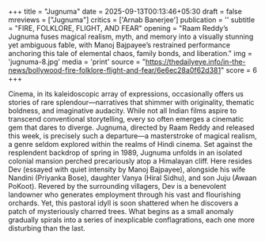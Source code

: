 +++
title = "Jugnuma"
date = 2025-09-13T00:13:46+05:30
draft = false
mreviews = ["Jugnuma"]
critics = ['Arnab Banerjee']
publication = ''
subtitle = "FIRE, FOLKLORE, FLIGHT, AND FEAR"
opening = "Raam Reddy’s Jugnuma fuses magical realism, myth, and memory into a visually stunning yet ambiguous fable, with Manoj Bajpayee’s restrained performance anchoring this tale of elemental chaos, family bonds, and liberation."
img = 'jugnuma-8.jpg'
media = 'print'
source = "https://thedailyeye.info/in-the-news/bollywood-fire-folklore-flight-and-fear/6e6ec28a0f62d381"
score = 6
+++

Cinema, in its kaleidoscopic array of expressions, occasionally offers us stories of rare splendour—narratives that shimmer with originality, thematic boldness, and imaginative audacity. While not all Indian films aspire to transcend conventional storytelling, every so often emerges a cinematic gem that dares to diverge. Jugnuma, directed by Raam Reddy and released this week, is precisely such a departure—a masterstroke of magical realism, a genre seldom explored within the realms of Hindi cinema. Set against the resplendent backdrop of spring in 1989, Jugnuma unfolds in an isolated colonial mansion perched precariously atop a Himalayan cliff. Here resides Dev (essayed with quiet intensity by Manoj Bajpayee), alongside his wife Nandini (Priyanka Bose), daughter Vanya (Hiral Sidhu), and son Juju (Awaan PoKoot). Revered by the surrounding villagers, Dev is a benevolent landowner who generates employment through his vast and flourishing orchards. Yet, this pastoral idyll is soon shattered when he discovers a patch of mysteriously charred trees. What begins as a small anomaly gradually spirals into a series of inexplicable conflagrations, each one more disturbing than the last.
